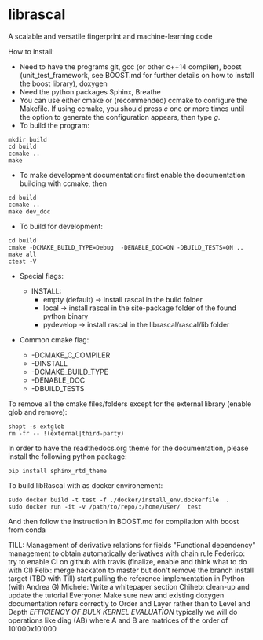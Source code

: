 # librascal
A scalable and versatile fingerprint and machine-learning code

How to install:
* Need to have the programs git, gcc (or other c++14 compiler), boost (unit_test_framework, see BOOST.md for further details on how to install the boost library), doxygen
* Need the python packages Sphinx, Breathe 
* You can use either cmake or (recommended) ccmake to configure the Makefile. If using ccmake, you should press *c* one or more times until the option to generate the configuration appears, then type *g*.
* To build the program: 
```Shell
mkdir build 
cd build 
ccmake .. 
make
``` 
* To make development documentation: first enable the documentation building with ccmake, then
```Shell
cd build 
ccmake ..
make dev_doc
``` 

* To build for development:
```Shell
cd build 
cmake -DCMAKE_BUILD_TYPE=Debug  -DENABLE_DOC=ON -DBUILD_TESTS=ON ..
make all
ctest -V
```

* Special flags:
  + INSTALL:
    + empty (default) -> install rascal in the build folder
    + local -> install rascal in the site-package folder of the found python binary
    + pydevelop -> install rascal in the librascal/rascal/lib folder

* Common cmake flag:
  + -DCMAKE_C_COMPILER
  + -DINSTALL
  + -DCMAKE_BUILD_TYPE
  + -DENABLE_DOC
  + -DBUILD_TESTS



To remove all the cmake files/folders except for the external library (enable glob and remove):
```
shopt -s extglob
rm -fr -- !(external|third-party) 
```
In order to have the readthedocs.org theme for the documentation, please install the following python package:
```Shell
pip install sphinx_rtd_theme
```

To build libRascal with as docker environement:
```
sudo docker build -t test -f ./docker/install_env.dockerfile  .
sudo docker run -it -v /path/to/repo/:/home/user/  test
```
And then follow the instruction in BOOST.md for compilation with boost from conda 


TILL:
Management of derivative relations for fields
"Functional dependency" management to obtain automatically derivatives with chain rule 
Federico:
try to enable CI on github with travis (finalize, enable and think what to do with CI)
Felix:
merge hackaton to master but don't remove the branch
install target (TBD with Till)
start pulling the reference implementation in Python (with Andrea G)
Michele:
Write a whitepaper section
Chiheb:
clean-up and update the tutorial
Everyone:
Make sure new and existing doxygen documentation refers correctly to Order and Layer rather than to Level and Depth
*EFFICIENCY OF BULK KERNEL EVALUATION*
typically we will do operations like diag (AB) where A and B are matrices of the order of 10'000x10'000




